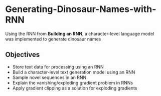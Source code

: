 # Generating-Dinosaur-Names-with-RNN
Using the RNN from **Building an RNN**, a character-level language model was implemented to generate dinosaur names

## Objectives
* Store text data for processing using an RNN 
* Build a character-level text generation model using an RNN
* Sample novel sequences in an RNN
* Explain the vanishing/exploding gradient problem in RNNs
* Apply gradient clipping as a solution for exploding gradients
